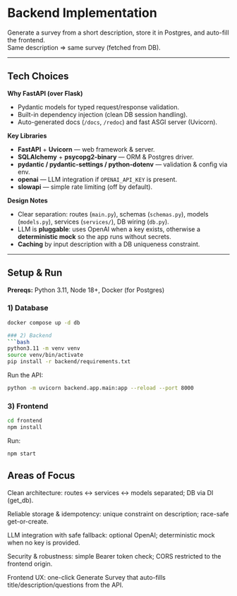 # Backend Implementation

Generate a survey from a short description, store it in Postgres, and auto-fill the frontend.  
Same description ⇒ same survey (fetched from DB).

---

## Tech Choices

**Why FastAPI (over Flask)**
- Pydantic models for typed request/response validation.
- Built-in dependency injection (clean DB session handling).
- Auto-generated docs (`/docs`, `/redoc`) and fast ASGI server (Uvicorn).

**Key Libraries**
- **FastAPI** + **Uvicorn** — web framework & server.
- **SQLAlchemy** + **psycopg2-binary** — ORM & Postgres driver.
- **pydantic / pydantic-settings / python-dotenv** — validation & config via env.
- **openai** — LLM integration if `OPENAI_API_KEY` is present.
- **slowapi** — simple rate limiting (off by default).

**Design Notes**
- Clear separation: routes (`main.py`), schemas (`schemas.py`), models (`models.py`), services (`services/`), DB wiring (`db.py`).
- LLM is **pluggable**: uses OpenAI when a key exists, otherwise a **deterministic mock** so the app runs without secrets.
- **Caching** by input description with a DB uniqueness constraint.

---

## Setup & Run

**Prereqs:** Python 3.11, Node 18+, Docker (for Postgres)

### 1) Database
```bash
docker compose up -d db

### 2) Backend
```bash
python3.11 -m venv venv
source venv/bin/activate
pip install -r backend/requirements.txt
```

Run the API:
```bash
python -m uvicorn backend.app.main:app --reload --port 8000
```

### 3) Frontend
```bash
cd frontend
npm install
```
Run:
```bash
npm start
```

## Areas of Focus

Clean architecture: routes ↔ services ↔ models separated; DB via DI (get_db).

Reliable storage & idempotency: unique constraint on description; race-safe get-or-create.

LLM integration with safe fallback: optional OpenAI; deterministic mock when no key is provided.

Security & robustness: simple Bearer token check; CORS restricted to the frontend origin.

Frontend UX: one-click Generate Survey that auto-fills title/description/questions from the API.
